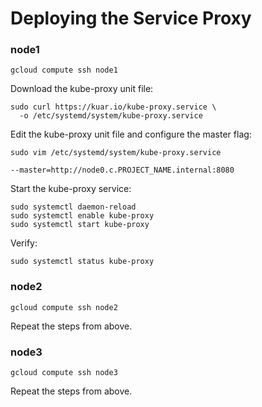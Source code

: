 # Deploying the Service Proxy

### node1

```
gcloud compute ssh node1
```

Download the kube-proxy unit file:

```
sudo curl https://kuar.io/kube-proxy.service \
  -o /etc/systemd/system/kube-proxy.service
```

Edit the kube-proxy unit file and configure the master flag:

```
sudo vim /etc/systemd/system/kube-proxy.service
```

```
--master=http://node0.c.PROJECT_NAME.internal:8080
```

Start the kube-proxy service:

```
sudo systemctl daemon-reload
sudo systemctl enable kube-proxy
sudo systemctl start kube-proxy
```

Verify:

```
sudo systemctl status kube-proxy
```

### node2

```
gcloud compute ssh node2
```

Repeat the steps from above.

### node3

```
gcloud compute ssh node3
```

Repeat the steps from above.
